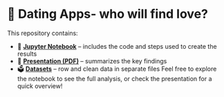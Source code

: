 # 💖 Dating Apps- who will find love?

This repository contains:

- 📓 **[Jupyter Notebook](./Dating_Apps_notebooks)** – includes the code and steps used to create the results
- 📄 **[Presentation (PDF)](./Dating_Apps.pdf)** – summarizes the key findings
- 🗳️ **[Datasets](./Dating_Apps_datasets)** – row and clean data in separate files
Feel free to explore the notebook to see the full analysis, or check the presentation for a quick overview!
